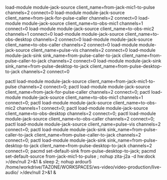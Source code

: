 load-module module-jack-source client_name=from-jack-mic1-to-pulse channels=2 connect=0
load-module module-jack-source client_name=from-jack-for-pulse-caller channels=2 connect=0
load-module module-jack-source client_name=to-obs-mic1 channels=1 connect=0
load-module module-jack-source client_name=to-obs-mic2 channels=1 connect=0
load-module module-jack-source client_name=to-obs-desktop channels=2 connect=0
load-module module-jack-source client_name=to-obs-caller channels=2 connect=0
load-module module-jack-source client_name=pulse-vis channels=2 connect=0
load-module module-jack-sink sink_name=from-pulse-caller-to-jack client_name=from-pulse-caller-to-jack channels=2 connect=0
load-module module-jack-sink sink_name=from-pulse-desktop-to-jack client_name=from-pulse-desktop-to-jack channels=2 connect=0





pactl load-module module-jack-source client_name=from-jack-mic1-to-pulse channels=2 connect=0;
pactl load-module module-jack-source client_name=from-jack-for-pulse-caller channels=2 connect=0;
pactl load-module module-jack-source client_name=to-obs-mic1 channels=1 connect=0;
pactl load-module module-jack-source client_name=to-obs-mic2 channels=1 connect=0;
pactl load-module module-jack-source client_name=to-obs-desktop channels=2 connect=0;
pactl load-module module-jack-source client_name=to-obs-caller channels=2 connect=0;
pactl load-module module-jack-source client_name=pulse-vis channels=2 connect=0;
pactl load-module module-jack-sink sink_name=from-pulse-caller-to-jack client_name=from-pulse-caller-to-jack channels=2 connect=0;
pactl load-module module-jack-sink sink_name=from-pulse-desktop-to-jack client_name=from-pulse-desktop-to-jack channels=2 connect=0;
pacmd set-default-sink from-pulse-desktop-to-jack;
pacmd set-default-source from-jack-mic1-to-pulse ;
nohup zita-j2a -d hw:dock >/dev/null 2>&1 &
sleep 2;
nohup ardour5 /home/workdrive/TAZONE/WORKSPACES/ws-video/video-production/live-audio/ >/dev/null 2>&1 &
